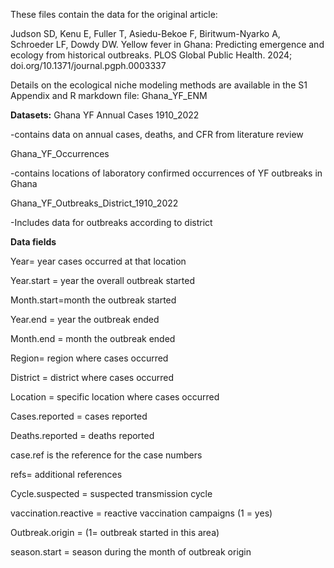 These files contain the data for the original article:

Judson SD, Kenu E, Fuller T, Asiedu-Bekoe F, Biritwum-Nyarko A, Schroeder LF, Dowdy DW. Yellow fever in Ghana: Predicting emergence and ecology from historical outbreaks. PLOS Global Public Health. 2024; doi.org/10.1371/journal.pgph.0003337


Details on the ecological niche modeling methods are available in the S1 Appendix and R markdown file: Ghana_YF_ENM

**Datasets:**
Ghana YF Annual Cases 1910_2022

-contains data on annual cases, deaths, and CFR from literature review

Ghana_YF_Occurrences

-contains locations of laboratory confirmed occurrences of YF outbreaks in Ghana

Ghana_YF_Outbreaks_District_1910_2022

-Includes data for outbreaks according to district

**Data fields**

Year= year cases occurred at that location

Year.start = year the overall outbreak started

Month.start=month the outbreak started

Year.end = year the outbreak ended

Month.end = month the outbreak ended

Region= region where cases occurred

District = district where cases occurred

Location = specific location where cases occurred

Cases.reported = cases reported

Deaths.reported = deaths reported

case.ref is the reference for the case numbers

refs= additional references

Cycle.suspected = suspected transmission cycle

vaccination.reactive = reactive vaccination campaigns (1 = yes)

Outbreak.origin = (1= outbreak started in this area)

season.start = season during the month of outbreak origin

